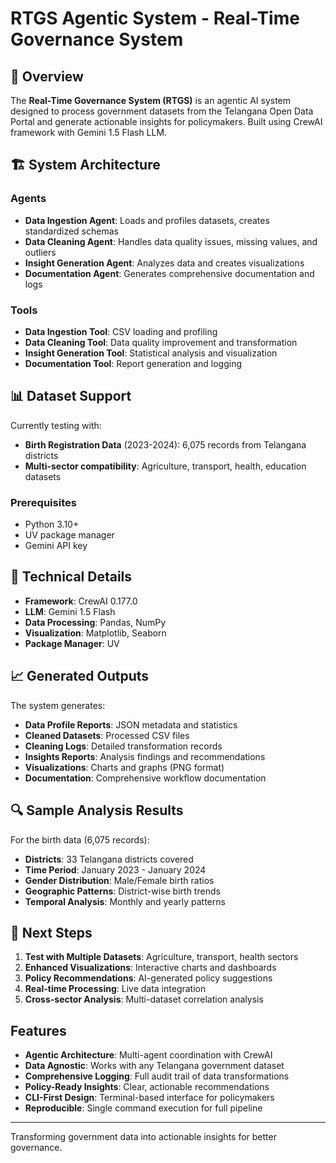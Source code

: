 # RTGS Agentic System - Real-Time Governance System

## 🎯 Overview

The **Real-Time Governance System (RTGS)** is an agentic AI system designed to process government datasets from the Telangana Open Data Portal and generate actionable insights for policymakers. Built using CrewAI framework with Gemini 1.5 Flash LLM.

## 🏗️ System Architecture

### Agents
- **Data Ingestion Agent**: Loads and profiles datasets, creates standardized schemas
- **Data Cleaning Agent**: Handles data quality issues, missing values, and outliers
- **Insight Generation Agent**: Analyzes data and creates visualizations
- **Documentation Agent**: Generates comprehensive documentation and logs

### Tools
- **Data Ingestion Tool**: CSV loading and profiling
- **Data Cleaning Tool**: Data quality improvement and transformation
- **Insight Generation Tool**: Statistical analysis and visualization
- **Documentation Tool**: Report generation and logging

## 📊 Dataset Support

Currently testing with:
- **Birth Registration Data** (2023-2024): 6,075 records from Telangana districts
- **Multi-sector compatibility**: Agriculture, transport, health, education datasets

### Prerequisites
- Python 3.10+
- UV package manager
- Gemini API key

## 🔧 Technical Details

- **Framework**: CrewAI 0.177.0
- **LLM**: Gemini 1.5 Flash
- **Data Processing**: Pandas, NumPy
- **Visualization**: Matplotlib, Seaborn
- **Package Manager**: UV

## 📈 Generated Outputs

The system generates:
- **Data Profile Reports**: JSON metadata and statistics
- **Cleaned Datasets**: Processed CSV files
- **Cleaning Logs**: Detailed transformation records
- **Insights Reports**: Analysis findings and recommendations
- **Visualizations**: Charts and graphs (PNG format)
- **Documentation**: Comprehensive workflow documentation

## 🔍 Sample Analysis Results

For the birth data (6,075 records):
- **Districts**: 33 Telangana districts covered
- **Time Period**: January 2023 - January 2024
- **Gender Distribution**: Male/Female birth ratios
- **Geographic Patterns**: District-wise birth trends
- **Temporal Analysis**: Monthly and yearly patterns

## 🚀 Next Steps

1. **Test with Multiple Datasets**: Agriculture, transport, health sectors
2. **Enhanced Visualizations**: Interactive charts and dashboards
3. **Policy Recommendations**: AI-generated policy suggestions
4. **Real-time Processing**: Live data integration
5. **Cross-sector Analysis**: Multi-dataset correlation analysis


## Features

- **Agentic Architecture**: Multi-agent coordination with CrewAI
- **Data Agnostic**: Works with any Telangana government dataset
- **Comprehensive Logging**: Full audit trail of data transformations
- **Policy-Ready Insights**: Clear, actionable recommendations
- **CLI-First Design**: Terminal-based interface for policymakers
- **Reproducible**: Single command execution for full pipeline

---

Transforming government data into actionable insights for better governance.
